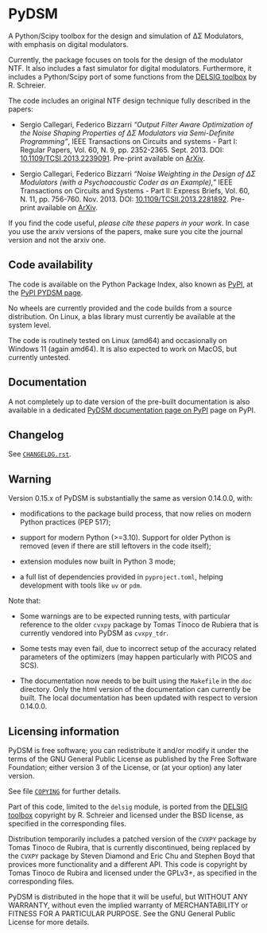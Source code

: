 # PyDSM

A Python/Scipy toolbox for the design and simulation of ΔΣ Modulators, with emphasis on digital modulators.

Currently, the package focuses on tools for the design of the modulator NTF. It also includes a fast simulator for digital modulators. Furthermore, it includes a Python/Scipy port of some functions from the [DELSIG toolbox](http://www.mathworks.com/matlabcentral/fileexchange/19-delta-sigma-toolbox) by R. Schreier.

The code includes an original NTF design technique fully described in the papers:

- Sergio Callegari, Federico Bizzarri *“Output Filter Aware Optimization of the Noise Shaping Properties of ΔΣ Modulators via Semi-Definite Programming”*, IEEE Transactions on Circuits and systems - Part I: Regular Papers, Vol. 60, N. 9, pp. 2352-2365. Sept. 2013. DOI: [10.1109/TCSI.2013.2239091](http://dx.doi.org/10.1109/TCSI.2013.2239091). Pre-print available on [ArXiv](http://arxiv.org/abs/1302.3020).

- Sergio Callegari, Federico Bizzarri *“Noise Weighting in the Design of ΔΣ Modulators (with a Psychoacoustic Coder as an Example),”* IEEE Transactions on Circuits and Systems - Part II: Express Briefs, Vol. 60, N. 11, pp. 756-760. Nov. 2013. DOI: [10.1109/TCSII.2013.2281892](http://dx.doi.org/10.1109/TCSII.2013.2281892). Pre-print available on [ArXiv](http://arxiv.org/abs/1309.6151).

If you find the code useful, *please cite these papers in your work*. In case you use the arxiv versions of the papers, make sure you cite the journal version and not the arxiv one.

## Code availability

The code is available on the Python Package Index, also known as [PyPI](https://pypi.python.org/pypi), at the [PyPI PYDSM page](https://pypi.python.org/pypi/pydsm).

No wheels are currently provided and the code builds from a source distribution. On Linux, a blas library must currently be available at the system level.

The code is routinely tested on Linux (amd64) and occasionally on Windows 11 (again amd64). It is also expected to work on MacOS, but currently untested.

## Documentation

A not completely up to date version of the pre-built documentation is also available in a dedicated [PyDSM documentation page on PyPI](http://pythonhosted.org/pydsm/) page on PyPI.

## Changelog

See [`CHANGELOG.rst`](https://github.com/sergiocallegari/PyDSM/blob/main/doc/source/changelog.rst).

## Warning

Version 0.15.x of PyDSM is substantially the same as version 0.14.0.0, with:

- modifications to the package build process, that now relies on modern Python practices (PEP 517);

- support for modern Python (>=3.10). Support for older Python is removed (even if there are still leftovers in the code itself);

- extension modules now built in Python 3 mode;

- a full list of dependencies provided in `pyproject.toml`, helping development with tools like `uv` or `pdm`.

Note that:

- Some warnings are to be expected running tests, with particular reference to the older `cvxpy` package by Tomas Tinoco de Rubiera that is currently vendored into PyDSM as `cvxpy_tdr`.

- Some tests may even fail, due to incorrect setup of the accuracy related parameters of the optimizers (may happen particularly with PICOS and SCS).

- The documentation now needs to be built using the `Makefile` in the `doc` directory. Only the html version of the documentation can currently be built. The local documentation has been updated with respect to version 0.14.0.0.

## Licensing information

PyDSM is free software; you can redistribute it and/or modify it under the terms of the GNU General Public License as published by the Free Software Foundation; either version 3 of the License, or (at your option) any later version.

See file [`COPYING`](https://github.com/sergiocallegari/PyDSM/blob/main/COPYING) for further details.

Part of this code, limited to the `delsig` module, is ported from the [DELSIG toolbox](http://www.mathworks.com/matlabcentral/fileexchange/19-delta-sigma-toolbox) copyright by R. Schreier and licensed under the BSD license, as specified in the corresponding files.

Distribution temporarily includes a patched version of the `CVXPY` package by Tomas Tinoco de Rubira, that is currently discontinued, being replaced by the `CVXPY` package by Steven Diamond and Eric Chu and Stephen Boyd that provices more functionality and a different API. This code is copyright by Tomas Tinoco de Rubira and licensed under the GPLv3+, as specified in the corresponding files.

PyDSM is distributed in the hope that it will be useful, but WITHOUT ANY WARRANTY, without even the implied warranty of MERCHANTABILITY or FITNESS FOR A PARTICULAR PURPOSE. See the GNU General Public License for more details.
